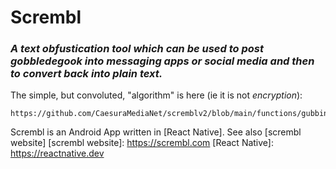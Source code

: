 # Scrembl

### _A text obfustication tool which can be used to post gobbledegook into messaging apps or social media and then to convert back into plain text._

The simple, but convoluted, "algorithm" is here (ie it is not _encryption_): 
```
https://github.com/CaesuraMediaNet/scremblv2/blob/main/functions/gubbins.js
```

Scrembl is an Android App written in [React Native].
See also [scrembl website]
[scrembl website]: <https://scrembl.com>
[React Native]: <https://reactnative.dev>



